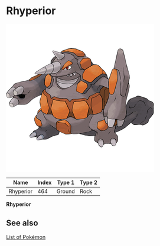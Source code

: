 # Rhyperior


![Rhyperior](images/464.png)

| **Name** | **Index** | **Type 1** | **Type 2** |
|----|----|----|----|
| Rhyperior | 464 | Ground | Rock  |

**Rhyperior** 

## See also

[List of Pokémon](../pokemon.md)
